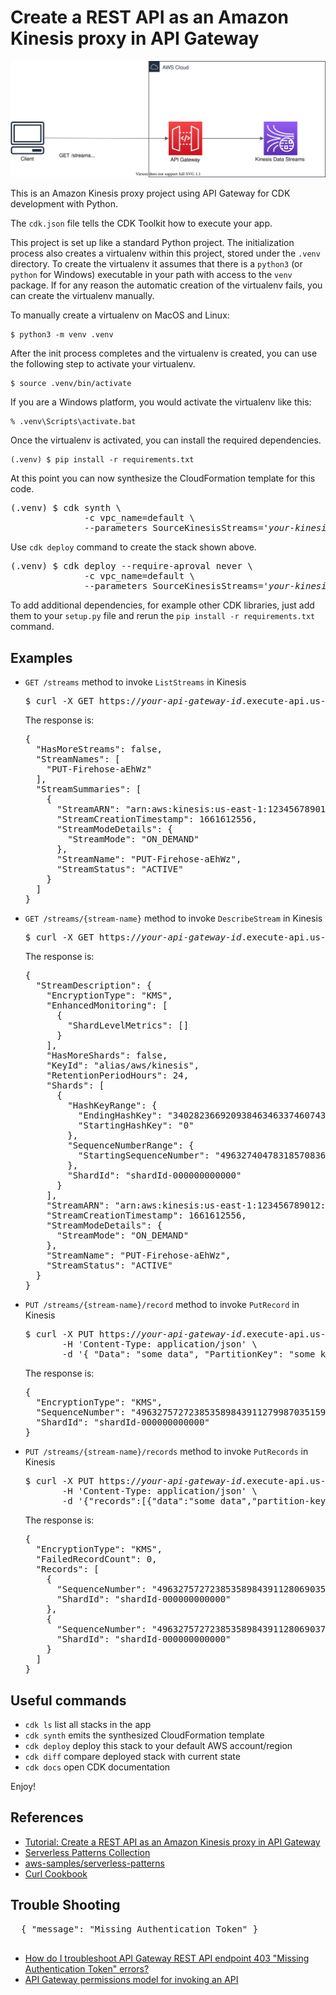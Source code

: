 
# Create a REST API as an Amazon Kinesis proxy in API Gateway

![apigw-kds-proxy-arch](./apigw-kds-proxy-arch.svg)

This is an Amazon Kinesis proxy project using API Gateway for CDK development with Python.

The `cdk.json` file tells the CDK Toolkit how to execute your app.

This project is set up like a standard Python project.  The initialization
process also creates a virtualenv within this project, stored under the `.venv`
directory.  To create the virtualenv it assumes that there is a `python3`
(or `python` for Windows) executable in your path with access to the `venv`
package. If for any reason the automatic creation of the virtualenv fails,
you can create the virtualenv manually.

To manually create a virtualenv on MacOS and Linux:

```
$ python3 -m venv .venv
```

After the init process completes and the virtualenv is created, you can use the following
step to activate your virtualenv.

```
$ source .venv/bin/activate
```

If you are a Windows platform, you would activate the virtualenv like this:

```
% .venv\Scripts\activate.bat
```

Once the virtualenv is activated, you can install the required dependencies.

```
(.venv) $ pip install -r requirements.txt
```

At this point you can now synthesize the CloudFormation template for this code.

<pre>
(.venv) $ cdk synth \
              -c vpc_name=default \
              --parameters SourceKinesisStreams='<i>your-kinesis-stream-name</i>'
</pre>

Use `cdk deploy` command to create the stack shown above.

<pre>
(.venv) $ cdk deploy --require-aproval never \
              -c vpc_name=default \
              --parameters SourceKinesisStreams='<i>your-kinesis-stream-name</i>'
</pre>

To add additional dependencies, for example other CDK libraries, just add
them to your `setup.py` file and rerun the `pip install -r requirements.txt`
command.

## Examples

- `GET /streams` method to invoke `ListStreams` in Kinesis

  <pre>
  $ curl -X GET https://<i>your-api-gateway-id</i>.execute-api.us-east-1.amazonaws.com/v1/streams
  </pre>

  The response is:
  <pre>
  {
    "HasMoreStreams": false,
    "StreamNames": [
      "PUT-Firehose-aEhWz"
    ],
    "StreamSummaries": [
      {
        "StreamARN": "arn:aws:kinesis:us-east-1:123456789012:stream/PUT-Firehose-aEhWz",
        "StreamCreationTimestamp": 1661612556,
        "StreamModeDetails": {
          "StreamMode": "ON_DEMAND"
        },
        "StreamName": "PUT-Firehose-aEhWz",
        "StreamStatus": "ACTIVE"
      }
    ]
  }
  </pre>

- `GET /streams/{stream-name}` method to invoke `DescribeStream` in Kinesis

  <pre>
  $ curl -X GET https://<i>your-api-gateway-id</i>.execute-api.us-east-1.amazonaws.com/v1/streams/PUT-Firehose-aEhWz
  </pre>

  The response is:
  <pre>
  {
    "StreamDescription": {
      "EncryptionType": "KMS",
      "EnhancedMonitoring": [
        {
          "ShardLevelMetrics": []
        }
      ],
      "HasMoreShards": false,
      "KeyId": "alias/aws/kinesis",
      "RetentionPeriodHours": 24,
      "Shards": [
        {
          "HashKeyRange": {
            "EndingHashKey": "340282366920938463463374607431768211455",
            "StartingHashKey": "0"
          },
          "SequenceNumberRange": {
            "StartingSequenceNumber": "49632740478318570836537313591685157894516301790768529410"
          },
          "ShardId": "shardId-000000000000"
        }
      ],
      "StreamARN": "arn:aws:kinesis:us-east-1:123456789012:stream/PUT-Firehose-aEhWz",
      "StreamCreationTimestamp": 1661612556,
      "StreamModeDetails": {
        "StreamMode": "ON_DEMAND"
      },
      "StreamName": "PUT-Firehose-aEhWz",
      "StreamStatus": "ACTIVE"
    }
  }
  </pre>

- `PUT /streams/{stream-name}/record` method to invoke `PutRecord` in Kinesis

  <pre>
  $ curl -X PUT https://<i>your-api-gateway-id</i>.execute-api.us-east-1.amazonaws.com/v1/streams/PUT-Firehose-aEhWz/record \
         -H 'Content-Type: application/json' \
         -d '{ "Data": "some data", "PartitionKey": "some key" }'
  </pre>

  The response is:
  <pre>
  {
    "EncryptionType": "KMS",
    "SequenceNumber": "49632757272385358984391127998703515973414866647712268290",
    "ShardId": "shardId-000000000000"
  }
  </pre>

- `PUT /streams/{stream-name}/records` method to invoke `PutRecords` in Kinesis

  <pre>
  $ curl -X PUT https://<i>your-api-gateway-id</i>.execute-api.us-east-1.amazonaws.com/v1/streams/PUT-Firehose-aEhWz/records \
         -H 'Content-Type: application/json' \
         -d '{"records":[{"data":"some data","partition-key":"some key"},{"data":"some other data","partition-key":"some key"}]}'
  </pre>

  The response is:
  <pre>
  {
    "EncryptionType": "KMS",
    "FailedRecordCount": 0,
    "Records": [
      {
        "SequenceNumber": "49632757272385358984391128069035193381135165118304223234",
        "ShardId": "shardId-000000000000"
      },
      {
        "SequenceNumber": "49632757272385358984391128069037611232774394376653635586",
        "ShardId": "shardId-000000000000"
      }
    ]
  }
  </pre>

## Useful commands

 * `cdk ls`          list all stacks in the app
 * `cdk synth`       emits the synthesized CloudFormation template
 * `cdk deploy`      deploy this stack to your default AWS account/region
 * `cdk diff`        compare deployed stack with current state
 * `cdk docs`        open CDK documentation

Enjoy!

## References

 * [Tutorial: Create a REST API as an Amazon Kinesis proxy in API Gateway](https://docs.aws.amazon.com/apigateway/latest/developerguide/integrating-api-with-aws-services-kinesis.html)
 * [Serverless Patterns Collection](https://serverlessland.com/patterns)
 * [aws-samples/serverless-patterns](https://github.com/aws-samples/serverless-patterns)
 * [Curl Cookbook](https://catonmat.net/cookbooks/curl)

## Trouble Shooting

  <pre>
  { "message": "Missing Authentication Token" }
  </pre>

 * [How do I troubleshoot API Gateway REST API endpoint 403 "Missing Authentication Token" errors?](https://aws.amazon.com/premiumsupport/knowledge-center/api-gateway-authentication-token-errors/)
 * [API Gateway permissions model for invoking an API](https://docs.aws.amazon.com/apigateway/latest/developerguide/permissions.html#api-gateway-control-access-iam-permissions-model-for-calling-api)

